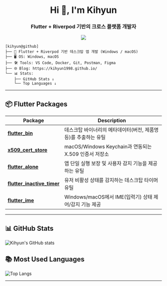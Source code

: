 <h1 align="center">Hi 👋, I'm Kihyun</h1>
<h3 align="center">Flutter + Riverpod 기반의 크로스 플랫폼 개발자</h3>

<p align="center">
  <a href="https://kihyun1998.github.io/" target="_blank">
    <img src="https://img.shields.io/badge/Visit%20My%20Blog-181717?style=for-the-badge&logo=github&logoColor=white"/>
  </a>
</p>

```
[kihyun@github]
├── 💼 Flutter + Riverpod 기반 데스크탑 앱 개발 (Windows / macOS)
├── 🖥️ OS: Windows, macOS
├── 🛠️ Tools: VS Code, Docker, Git, Postman, Figma
├── 🌐 Blog: https://kihyun1998.github.io/
└── 📊 Stats:
    ├── GitHub Stats ↓
    └── Top Languages ↓
```

---

## 📦 Flutter Packages

| Package | Description |
|--------|-------------|
| [**flutter_bin**](https://pub.dev/packages/flutter_bin) | 데스크탑 바이너리의 메타데이터(버전, 제품명 등)를 추출하는 유틸 |
| [**x509_cert_store**](https://pub.dev/packages/x509_cert_store) | macOS/Windows Keychain과 연동되는 X.509 인증서 저장소 |
| [**flutter_alone**](https://pub.dev/packages/flutter_alone) | 앱 단일 실행 보장 및 사용자 감지 기능을 제공하는 유틸 |
| [**flutter_inactive_timer**](https://pub.dev/packages/flutter_inactive_timer) | 유저 비활성 상태를 감지하는 데스크탑 타이머 유틸 |
| [**flutter_ime**](https://pub.dev/packages/flutter_ime) | Windows/macOS에서 IME(입력기) 상태 제어/감지 기능 제공 |

---

## 📊 GitHub Stats
![Kihyun's GitHub stats](https://github-readme-stats.vercel.app/api?username=kihyun1998&show_icons=true&theme=radical)

## 📚 Most Used Languages
![Top Langs](https://github-readme-stats.vercel.app/api/top-langs/?username=kihyun1998&layout=compact&theme=radical)

---

